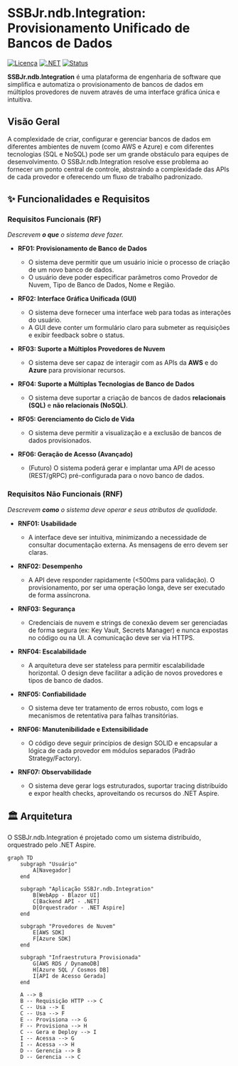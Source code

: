 # SSBJr.ndb.Integration: Provisionamento Unificado de Bancos de Dados

[![Licença](https://img.shields.io/badge/licen%C3%A7a-MIT-blue.svg)](LICENSE)
[![.NET](https://img.shields.io/badge/.NET-8.0-blueviolet.svg)](https://dotnet.microsoft.com/download/dotnet/8.0)
[![Status](https://img.shields.io/badge/status-Em%20Desenvolvimento-orange.svg)]()

**SSBJr.ndb.Integration** é uma plataforma de engenharia de software que simplifica e automatiza o provisionamento de bancos de dados em múltiplos provedores de nuvem através de uma interface gráfica única e intuitiva.

## Visão Geral

A complexidade de criar, configurar e gerenciar bancos de dados em diferentes ambientes de nuvem (como AWS e Azure) e com diferentes tecnologias (SQL e NoSQL) pode ser um grande obstáculo para equipes de desenvolvimento. O SSBJr.ndb.Integration resolve esse problema ao fornecer um ponto central de controle, abstraindo a complexidade das APIs de cada provedor e oferecendo um fluxo de trabalho padronizado.

## ✨ Funcionalidades e Requisitos

### Requisitos Funcionais (RF)
*Descrevem **o que** o sistema deve fazer.*

*   **RF01: Provisionamento de Banco de Dados**
    *   O sistema deve permitir que um usuário inicie o processo de criação de um novo banco de dados.
    *   O usuário deve poder especificar parâmetros como Provedor de Nuvem, Tipo de Banco de Dados, Nome e Região.

*   **RF02: Interface Gráfica Unificada (GUI)**
    *   O sistema deve fornecer uma interface web para todas as interações do usuário.
    *   A GUI deve conter um formulário claro para submeter as requisições e exibir feedback sobre o status.

*   **RF03: Suporte a Múltiplos Provedores de Nuvem**
    *   O sistema deve ser capaz de interagir com as APIs da **AWS** e do **Azure** para provisionar recursos.

*   **RF04: Suporte a Múltiplas Tecnologias de Banco de Dados**
    *   O sistema deve suportar a criação de bancos de dados **relacionais (SQL)** e **não relacionais (NoSQL)**.

*   **RF05: Gerenciamento do Ciclo de Vida**
    *   O sistema deve permitir a visualização e a exclusão de bancos de dados provisionados.

*   **RF06: Geração de Acesso (Avançado)**
    *   (Futuro) O sistema poderá gerar e implantar uma API de acesso (REST/gRPC) pré-configurada para o novo banco de dados.

### Requisitos Não Funcionais (RNF)
*Descrevem **como** o sistema deve operar e seus atributos de qualidade.*

*   **RNF01: Usabilidade**
    *   A interface deve ser intuitiva, minimizando a necessidade de consultar documentação externa. As mensagens de erro devem ser claras.

*   **RNF02: Desempenho**
    *   A API deve responder rapidamente (<500ms para validação). O provisionamento, por ser uma operação longa, deve ser executado de forma assíncrona.

*   **RNF03: Segurança**
    *   Credenciais de nuvem e strings de conexão devem ser gerenciadas de forma segura (ex: Key Vault, Secrets Manager) e nunca expostas no código ou na UI. A comunicação deve ser via HTTPS.

*   **RNF04: Escalabilidade**
    *   A arquitetura deve ser stateless para permitir escalabilidade horizontal. O design deve facilitar a adição de novos provedores e tipos de banco de dados.

*   **RNF05: Confiabilidade**
    *   O sistema deve ter tratamento de erros robusto, com logs e mecanismos de retentativa para falhas transitórias.

*   **RNF06: Manutenibilidade e Extensibilidade**
    *   O código deve seguir princípios de design SOLID e encapsular a lógica de cada provedor em módulos separados (Padrão Strategy/Factory).

*   **RNF07: Observabilidade**
    *   O sistema deve gerar logs estruturados, suportar tracing distribuído e expor health checks, aproveitando os recursos do .NET Aspire.

## 🏛️ Arquitetura

O SSBJr.ndb.Integration é projetado como um sistema distribuído, orquestrado pelo .NET Aspire.

```mermaid
graph TD
    subgraph "Usuário"
        A[Navegador]
    end

    subgraph "Aplicação SSBJr.ndb.Integration"
        B[WebApp - Blazor UI]
        C[Backend API - .NET]
        D[Orquestrador - .NET Aspire]
    end

    subgraph "Provedores de Nuvem"
        E[AWS SDK]
        F[Azure SDK]
    end

    subgraph "Infraestrutura Provisionada"
        G[AWS RDS / DynamoDB]
        H[Azure SQL / Cosmos DB]
        I[API de Acesso Gerada]
    end

    A --> B
    B -- Requisição HTTP --> C
    C -- Usa --> E
    C -- Usa --> F
    E -- Provisiona --> G
    F -- Provisiona --> H
    C -- Gera e Deploy --> I
    I -- Acessa --> G
    I -- Acessa --> H
    D -- Gerencia --> B
    D -- Gerencia --> C
```